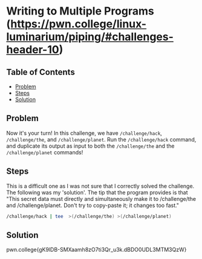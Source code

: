 # Writing to Multiple Programs (https://pwn.college/linux-luminarium/piping/#challenges-header-10)

## Table of Contents

- [Problem](#Problem)
- [Steps](#Steps)
- [Solution](#Solution)

## Problem

Now it's your turn! In this challenge, we have `/challenge/hack`, `/challenge/the`, and `/challenge/planet`. Run the `/challenge/hack` command, and duplicate its output as input to both the `/challenge/the` and the `/challenge/planet` commands!


## Steps

This is a difficult one as I was not sure that I correctly solved the challenge. The following was my 'solution'. The tip that the program provides is that "This secret data must directly and simultaneously make it to /challenge/the and /challenge/planet. Don't try to copy-paste it; it changes too fast."

```bash
/challenge/hack | tee  >(/challenge/the) >(/challenge/planet)
```

## Solution
pwn.college{gK9lDB-SMXaamh8zO7ti3Qr_u3k.dBDO0UDL3MTM3QzW}